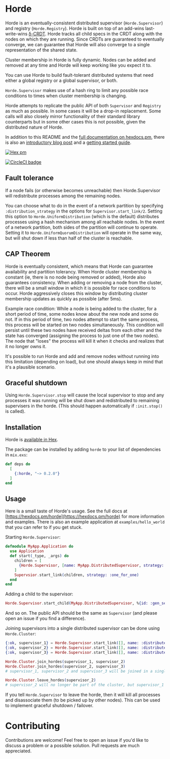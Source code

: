 # Horde

Horde is an eventually-consistent distributed supervisor (`Horde.Supervisor`) and registry (`Horde.Registry`). Horde is built on top of an add-wins last-write-wins [δ-CRDT](https://github.com/derekkraan/delta_crdt_ex). Horde tracks all child specs in the CRDT along with the nodes on which they are running. Since CRDTs are guaranteed to eventually converge, we can guarantee that Horde will also converge to a single representation of the shared state.

Cluster membership in Horde is fully dynamic. Nodes can be added and removed at any time and Horde will keep working like you expect it to.

You can use Horde to build fault-tolerant distributed systems that need either a global registry or a global supervisor, or both.

`Horde.Supervisor` makes use of a hash ring to limit any possible race conditions to times when cluster membership is changing.

Horde attempts to replicate the public API of both `Supervisor` and `Registry` as much as possible. In some cases it will be a drop-in replacement. Some calls will also closely mirror functionality of their standard library counterparts but in some other cases this is not possible, given the distributed nature of Horde.

In addition to this README and the [full documentation on hexdocs.pm](https://hexdocs.pm/horde), there is also an [introductory blog post](https://medium.com/@derek.kraan2/introducing-horde-a-distributed-supervisor-in-elixir-4be3259cc142) and a [getting started guide](https://medium.com/@derek.kraan2/getting-started-with-hordes-distributed-supervisor-registry-f3017208e1ce).

[![Hex pm](http://img.shields.io/hexpm/v/horde.svg?style=flat)](https://hex.pm/packages/horde)

[![CircleCI badge](https://circleci.com/gh/derekkraan/horde.png?circle-token=:circle-token)](https://circleci.com/gh/derekkraan/horde)

## Fault tolerance

If a node fails (or otherwise becomes unreachable) then Horde.Supervisor will redistribute processes among the remaining nodes.

You can choose what to do in the event of a network partition by specifying `:distribution_strategy` in the options for `Supervisor.start_link/2`. Setting this option to `Horde.UniformDistribution` (which is the default) distributes processes using a hash mechanism among all reachable nodes. In the event of a network partition, both sides of the partition will continue to operate. Setting it to `Horde.UniformQuorumDistribution` will operate in the same way, but will shut down if less than half of the cluster is reachable.

## CAP Theorem

Horde is eventually consistent, which means that Horde can guarantee availability and partition tolerancy. When Horde cluster membership is constant (ie, there is no node being removed or added), Horde also guarantees consistency. When adding or removing a node from the cluster, there will be a small window in which it is possible for race conditions to occur. Horde aggressively closes this window by distributing cluster membership updates as quickly as possible (after 5ms).

Example race condition: While a node is being added to the cluster, for a short period of time, some nodes know about the new node and some do not. If in this period of time, two nodes attempt to start the same process, this process will be started on two nodes simultaneously. This condition will persist until these two nodes have received deltas from each other and the state has converged (assigning the process to just one of the two nodes). The node that "loses" the process will kill it when it checks and realizes that it no longer owns it.

It's possible to run Horde and add and remove nodes without running into this limitation (depending on load), but one should always keep in mind that it's a plausible scenario.

## Graceful shutdown

Using `Horde.Supervisor.stop` will cause the local supervisor to stop and any processes it was running will be shut down and redistributed to remaining supervisers in the horde. (This should happen automatically if `:init.stop()` is called).

## Installation

Horde is [available in Hex](https://hex.pm/packages/horde).

The package can be installed by adding `horde` to your list of dependencies in `mix.exs`:

```elixir
def deps do
  [
    {:horde, "~> 0.2.0"}
  ]
end
```

## Usage

Here is a small taste of Horde's usage. See the full docs at [https://hexdocs.pm/horde](https://hexdocs.pm/horde) for more information and examples. There is also an example application at `examples/hello_world` that you can refer to if you get stuck.

Starting `Horde.Supervisor`:

```elixir
defmodule MyApp.Application do
  use Application
  def start(_type, _args) do
    children = [
      {Horde.Supervisor, [name: MyApp.DistributedSupervisor, strategy: :one_for_one]}
    ]
    Supervsior.start_link(children, strategy: :one_for_one)
  end
end
```

Adding a child to the supervisor:

```elixir
Horde.Supervisor.start_child(MyApp.DistributedSupervisor, %{id: :gen_server, start: {GenServer, :start_link, []}})
```

And so on. The public API should be the same as `Supervisor` (and please open an issue if you find a difference).

Joining supervisors into a single distributed supervisor can be done using `Horde.Cluster`:

```elixir
{:ok, supervisor_1} = Horde.Supervisor.start_link([], name: :distributed_supervisor_1, strategy: :one_for_one)
{:ok, supervisor_2} = Horde.Supervisor.start_link([], name: :distributed_supervisor_2, strategy: :one_for_one)
{:ok, supervisor_3} = Horde.Supervisor.start_link([], name: :distributed_supervisor_3, strategy: :one_for_one)

Horde.Cluster.join_hordes(supervisor_1, supervisor_2)
Horde.Cluster.join_hordes(supervisor_2, supervisor_3)
# supervisor_1, supervisor_2 and supervisor_3 will be joined in a single cluster.

Horde.Cluster.leave_hordes(supervisor_2)
# supervisor_2 will no longer be part of the cluster, but supervisor_1 and supervisor_3 will remain.
```

If you tell `Horde.Supervisor` to leave the horde, then it will kill all processes and disassociate them (to be picked up by other nodes). This can be used to implement graceful shutdown / failover.

# Contributing

Contributions are welcome! Feel free to open an issue if you'd like to discuss a problem or a possible solution. Pull requests are much appreciated.
